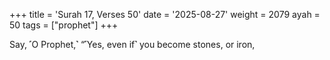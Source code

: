 +++
title = 'Surah 17, Verses 50'
date = '2025-08-27'
weight = 2079
ayah = 50
tags = ["prophet"]
+++

Say, ˹O Prophet,˺ “˹Yes, even if˺ you become stones, or iron,